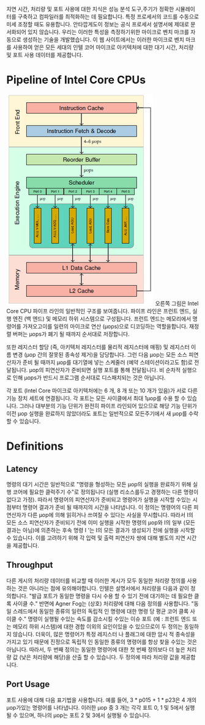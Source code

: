 지연 시간, 처리량 및 포트 사용에 대한 지식은 성능 분석 도구,주기가 정확한 시뮬레이터를 구축하고 컴파일러를 최적화하는 데 필요합니다. 
특정 프로세서의 코드를 수동으로 미세 조정할 때도 유용합니다. 안타깝게도이 정보는 공식 프로세서 설명서에 제대로 문서화되어 있지 않습니다. 
우리는 이러한 특성을 측정하기위한 마이크로 벤치 마크를 자동으로 생성하는 기술을 개발했습니다. 
이 웹 사이트에서는 이러한 마이크로 벤치 마크를 사용하여 얻은 모든 세대의 인텔 코어 마이크로 아키텍처에 대한 대기 시간, 처리량 및 포트 사용 데이터를 제공합니다.

# Pipeline of Intel Core CPUs
![a](./a.png)
오른쪽 그림은 Intel Core CPU 파이프 라인의 일반적인 구조를 보여줍니다. 
파이프 라인은 프런트 엔드, 실행 엔진 (백 엔드) 및 메모리 하위 시스템으로 구성됩니다.
프런트 엔드는 메모리에서 명령어를 가져오고이를 일련의 마이크로 연산 (μops)으로 디코딩하는 역할을합니다.
재정렬 버퍼는 μops가 폐기 될 때까지 순서대로 저장합니다. 

또한 레지스터 할당 (즉, 아키텍처 레지스터를 물리적 레지스터에 매핑) 및 레지스터 이름 변경 (μop 간의 잘못된 종속성 제거)을 담당합니다.
그런 다음 μop는 모든 소스 피연산자가 준비 될 때까지 μop를 대기열에 넣는 스케줄러 (예약 스테이션이라고도 함)로 전달됩니다. 
μop의 피연산자가 준비되면 실행 포트를 통해 전달됩니다. 비 순차적 실행으로 인해 μops가 반드시 프로그램 순서대로 디스패치되는 것은 아닙니다.

각 포트 (Intel Core 마이크로 아키텍처에는 6 개, 8 개 또는 10 개가 있음)가 서로 다른 기능 장치 세트에 연결됩니다.
각 포트는 모든 사이클에서 최대 1μop를 수용 할 수 있습니다. 
그러나 대부분의 기능 단위가 완전히 파이프 라인되어 있으므로 해당 기능 단위가 이전 μop 실행을 완료하지 않았더라도 포트는 일반적으로 모든주기에서 새 μop를 수락 할 수 있습니다.

# Definitions
## Latency
명령의 대기 시간은 일반적으로 "명령을 형성하는 모든 μop의 실행을 완료하기 위해 실행 코어에 필요한 클럭주기 수"로 정의됩니다 (실행 리소스를두고 경쟁하는 다른 명령이 없다고 가정). 
따라서 명령어의 피연산자가 준비되고 명령어가 실행을 시작할 수있는 시점부터 명령어 결과가 준비 될 때까지의 시간을 나타냅니다. 
이 정의는 명령어의 다른 피연산자가 다른 μop에 의해 읽히거나 쓰여질 수 있다는 사실을 무시합니다. 
따라서 I의 모든 소스 피연산자가 준비되기 전에 이미 실행을 시작한 명령의 μop와 I의 일부 (모든 결과는 아님)에 의존하는 후속 명령 I '는 I의 모든 결과가 생성되기 전에 실행을 시작할 수 있습니다. 
이를 고려하기 위해 각 입력 및 출력 피연산자 쌍에 대해 별도의 지연 시간을 제공합니다.

## Throughput
다른 게시의 처리량 데이터를 비교할 때 이러한 게시가 모두 동일한 처리량 정의를 사용하는 것은 아니라는 점에 유의해야합니다.
인텔은 설명서에서 처리량을 다음과 같이 정의합니다. "발급 포트가 동일한 명령을 다시 수용 할 수 있기 전에 대기하는 데 필요한 클록 사이클 수." 
반면에 Agner Fog는 (상호) 처리량에 대해 다음 정의를 사용합니다. "동일 스레드에서 동일한 종류의 일련의 독립적 인 명령에 대한 명령 당 평균 코어 클록 사이클 수." 
명령이 실행될 수있는 속도를 감소시킬 수있는 이슈 포트 (예 : 프런트 엔드 또는 메모리 하위 시스템)에 대한 경합 이외의 요인이있을 수 있으므로이 두 정의는 동일하지 않습니다.
더욱이, 많은 명령어가 특정 레지스터 나 플래그에 대한 암시 적 종속성을 가지고 있기 때문에 진정으로 독립적 인 동일한 종류의 명령어를 항상 찾을 수있는 것은 아닙니다. 
따라서, 두 번째 정의는 동일한 명령어에 대한 첫 번째 정의보다 더 높은 처리량 값 (낮은 처리량에 해당)을 산출 할 수 있습니다. 
두 정의에 따라 처리량 값을 제공합니다.

## Port Usage
포트 사용에 대해 다음 표기법을 사용합니다. 
예를 들어, 3 * p015 + 1 * p23은 4 개의 μop가있는 명령어를 나타냅니다. 이러한 μop 중 3 개는 각각 포트 0, 1 및 5에서 실행될 수 있으며, 하나의 μop는 포트 2 및 3에서 실행될 수 있습니다.






